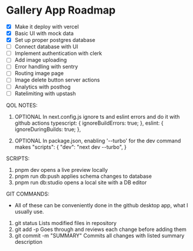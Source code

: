 # Gallery App Roadmap

 - [x] Make it deploy with vercel
 - [x] Basic UI with mock data
 - [x] Set up proper postgres database
 - [ ] Connect database with UI
 - [ ] Implement authentication with clerk
 - [ ] Add image uploading
 - [ ] Error handling with sentry
 - [ ] Routing image page
 - [ ] Image delete button server actions
 - [ ] Analytics with posthog
 - [ ] Ratelimiting with upstash

QOL NOTES:
1. OPTIONAL In next.config.js ignore ts and eslint errors and do it with github actions 
    typescript: {
        ignoreBuildErrors: true;
    },
    eslint: {
        ignoreDuringBuilds: true;
    },

2. OPTIONAL In package.json, enabling '--turbo' for the dev command makes 
  "scripts": {
    "dev": "next dev --turbo",
  }

SCRIPTS:
1. pnpm dev
    opens a live preview locally
2. pnpm run db:push 
    applies schema changes to database
3. pnpm run db:studio
    opens a local site with a DB editor


GIT COMMANDS:
* All of these can be conveniently done in the github desktop app, what I usually use.
1. git status
    Lists modified files in repository
2. git add -p
    Goes through and reviews each change before adding them
3. git commit -m "SUMMARY"
    Commits all changes with listed summary description